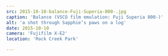 ```yaml
---
src: 2015-10-10-balance-Fuji-Superia-800-.jpg
caption: 'Balance (VSCO film emulation: Fuji Superia 800-)'
alt: 'a shot through Sapphie’s paws on a log'
date: 2015-10-10
camera: 'Fujifilm X-E2'
location: 'Rock Creek Park'

---
```

